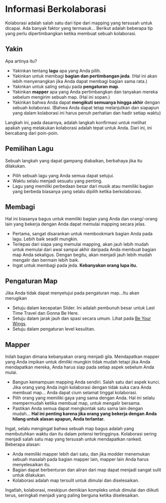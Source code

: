 Informasi Berkolaborasi
===================

Kolaborasi adalah salah satu dari tipe dari mapping yang tersusah untuk dicapai. Ada banyak faktor yang termasuk... Berikut adalah beberapa tip yang perlu dipertimbangkan ketika membuat sebuah kolaborasi.

Yakin
-------

Apa artinya itu?

-   Yakinkan tentang **lagu** apa yang Anda pilih.
-   Yakinkan untuk membagi **bagian dan pertimbangan jeda**. (Hal ini akan lebih menyenangkan jika Anda dapat membagi bagian sama rata.)
-   Yakinkan untuk saling setuju pada **pengaturan map**.
-   Yakinkan **mapper** apa yang Anda pertimbangkan dan tanyakan mereka sebelum mengirim sebuah map. (Hal ini sopan.)
-   Yakinkan bahwa Anda dapat **mengikuti semuanya hingga akhir** dengan sebuah kolaborasi. (Bahwa Anda dapat tetap melanjutkan dan siapapun yang dalam kolaborasi ini harus penuh perhatian dan hadir setiap waktu)

Langkah ini, pada dasarnya, adalah langkah konfirmasi untuk melihat apakah yang melakukan kolaborasi adalah tepat untuk Anda. Dari ini, ini bercabang dari poin-poin.

Pemilihan Lagu
--------------

Sebuah langkah yang dapat gampang diabaikan, berbahaya jika itu dilakukan.

-   Pilih sebuah lagu yang Anda semua dapat setujui.
-   Waktu selalu menjadi sesuatu yang penting.
-   Lagu yang memiliki perbedaan besar dari musik atau memiliki bagian yang berbeda biasanya yang selalu dipilih ketika berkolaborasi.

Membagi
------------

Hal ini biasanya bagus untuk memiliki bagian yang Anda dan orang/-orang lain yang bekerja dengan Anda dapat memulai mapping secara jelas.

-   Pertama, sangat disarankan untuk membookmark bagian Anda pada lagu. Lebih baik seadil mungkin.
-   Terlepas dari siapa yang memulai mapping, akan jauh lebih mudah untuk memulai dari awal sampai akhir daripada Anda membuat bagian map Anda sekaligus. Dengan begitu, akan menjadi jauh lebih mudah mengalir dan bermain lebih baik.
-   Ingat untuk membagi pada jeda. **Kebanyakan orang lupa itu.**

Pengaturan Map
------------

Jika Anda tidak dapat menyetujui pada pengaturan map...Itu akan merugikan 

-   Setuju dalam kecepatan Slider. Ini adalah pembunuh besar untuk Last Time Travel dan Gonna Be Here.
-   Setuju dalam jarak jauh dan spasi secara umum. Lihat pada [Be Your Wings](https://osu.ppy.sh/s/8518).
-   Setuju dalam pengaturan level kesulitan.

Mapper
-------

Inilah bagian dimana kebanyakan orang menjadi gila. Mendapatkan mapper yang Anda impikan untuk dimiliki mungkin tidak mudah tetapi jika Anda mendapatkan mereka, Anda harus siap pada setiap aspek sebelum Anda mulai.

-   Bangun kemampuan mapping Anda sendiri. Salah satu dari aspek kunci. Jika orang yang Anda ingin kolaborasi dengan tidak suka cara Anda membuat map... Anda dapat cium selamat tinggal kolaborasi.
-   Pilih orang yang memiliki gaya yang sama dengan Anda. Hal ini selalu mempermudah ketika membuat map, untuk mengalir bersama.
-   Pastikan Anda semua dapat mengkontak satu sama lain dengan mudah... **Hal ini penting karena jika orang yang bekerja dengan Anda hilang untuk alasan apapun, Anda terlantar.**

Ingat, selalu mengingat bahwa sebuah map bagus adalah yang membutuhkan waktu dan itu dalam potensi tertingginya. Kolaborasi sering menjadi salah satu map yang tersusah untuk mendapatkan ranked. Beberapa alasan:

-   Anda memiliki mapper lebih dari satu, dan jika modder menemukan sebuah masalah pada bagian mapper lain, mapper lain Anda harus menyelesaikan itu.
-   Bagian dapat berbenturan dan aliran dari map dapat menjadi sangat sulit untuk dilakukan.
-   Kolaborasi adalah map tersulit untuk dimulai dan diselesaikan.

Ingatlah, kolaborasi, meskipun demikian kompleks untuk dimulai dan diikuti terus, seringkali menjadi yang paling berguna ketika diselesaikan.
